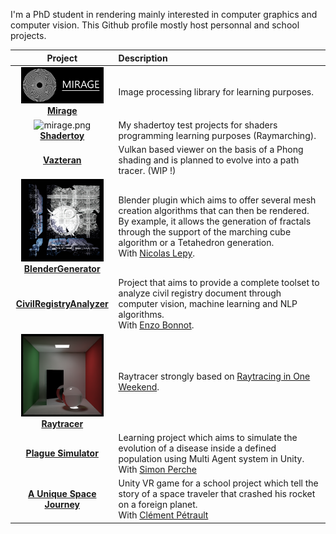 I'm a PhD student in rendering mainly interested in computer graphics and computer vision. This Github profile mostly host personnal and school projects.

| Project                                                                                                                                                                                           | Description                                                                                                                                                                                                                                                                                               |
|:-------------------------------------------------------------------------------------------------------------------------------------------------------------------------------------------------:|:--------------------------------------------------------------------------------------------------------------------------------------------------------------------------------------------------------------------------------------------------------------------------------------------------------- |
| <img title="" src="https://github.com/PlathC/PlathC/blob/master/img/mirage.png" alt="mirage.png" width="132" data-align="inline"><br/>[**Mirage**](https://github.com/PlathC/Mirage)                       | Image processing library for learning purposes.                                                                                                                                                                                                                                                           |
| <img title="" src="https://www.shadertoy.com/media/users/PlathC/profile.png" alt="mirage.png" width="132" data-align="inline"><br/>[**Shadertoy**](https://www.shadertoy.com/user/PlathC)                  | My shadertoy test projects for shaders programming learning purposes (Raymarching).                                                                                                                                                                                                                       |
| **[Vazteran](https://github.com/PlathC/Vazteran)**                                                                                                                                 | Vulkan based viewer on the basis of a Phong shading and is planned to evolve into a path tracer. (WIP !) |
| <img src="https://github.com/PlathC/PlathC/blob/master/img/mandelbox1.png" title="" alt="mandelbox1.png" width="132"><br/>**[BlenderGenerator](https://github.com/PlathC/BlenderGenerator)**                   | Blender plugin which aims to offer several mesh creation algorithms that can then be rendered. By example, it allows the generation of fractals through the support of the marching cube algorithm or a Tetahedron generation.<br/>With [Nicolas Lepy](https://github.com/nicolasLepy). |
| **[CivilRegistryAnalyzer](https://github.com/PlathC/CivilRegistryAnalyser)**                                                                                                                      | Project that aims to provide a complete toolset to analyze civil registry document through computer vision, machine learning and NLP algorithms.<br/>With [Enzo Bonnot](https://github.com/enzo-bonnot).                                                                                 |
| <img title="" src="https://github.com/PlathC/PlathC/blob/master/img/raytracer.png" alt="raytracer.png" width="132"><br/>**[Raytracer](https://github.com/PlathC/Raytracer)** | Raytracer strongly based on [Raytracing in One Weekend](https://raytracing.github.io/books/RayTracingInOneWeekend.html).                                                                                                                                                                 |
| **[Plague Simulator](https://github.com/PlathC/PlagueSimulator)**                                                                                                                                 | Learning project which aims to simulate the evolution of a disease inside a defined population using Multi Agent system in Unity.<br/>With [Simon Perche](https://github.com/SimonPerche) |
| **[A Unique Space Journey](https://github.com/PlathC/AUniqueSpaceJourney)**                                                                                                                                 | Unity VR game for a school project which tell the story of a space traveler that crashed his rocket on a foreign planet.<br/>With [Clément Pétrault](https://github.com/fatalkiller) |
